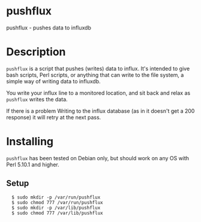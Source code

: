 # pushflux

pushflux - pushes data to influxdb

# Description

`pushflux` is a script that pushes (writes) data to influx. It's intended to give
bash scripts, Perl scripts, or anything that can write to the file system, a
simple way of writing data to influxdb.

You write your influx line to a monitored location, and sit back and relax as
`pushflux` writes the data.

If there is a problem Writing
to the influx database (as in it doesn't get a 200 response) it will retry at
the next pass.

# Installing

`pushflux` has been tested on Debian only, but should work on any OS with Perl
5.10.1 and higher.

## Setup

```
  $ sudo mkdir -p /var/run/pushflux
  $ sudo chmod 777 /var/run/pushflux
  $ sudo mkdir -p /var/lib/pushflux
  $ sudo chmod 777 /var/lib/pushflux
```
